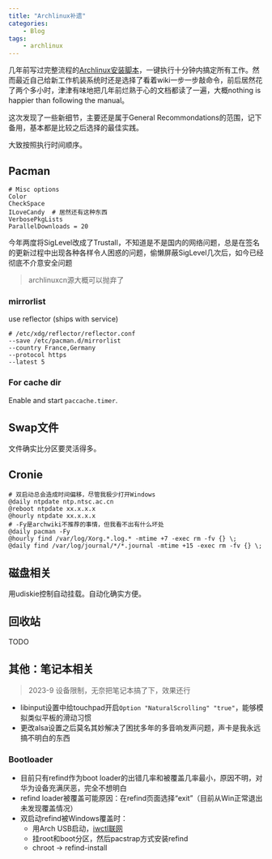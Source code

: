 ```yaml
---
title: "Archlinux补遗"
categories:
    - Blog
tags:
    - archlinux
---
```


几年前写过完整流程的[Archlinux安装脚本](https://github.com/Karmenzind/arch-installation-scripts)，一键执行十分钟内搞定所有工作。然而最近自己给新工作机装系统时还是选择了看着wiki一步一步敲命令，前后居然花了两个多小时，津津有味地把几年前烂熟于心的文档都读了一遍，大概nothing is happier than following the manual。

这次发现了一些新细节，主要还是属于General Recommondations的范围，记下备用，基本都是比较之后选择的最佳实践。

大致按照执行时间顺序。

## Pacman

```confini
# Misc options
Color
CheckSpace
ILoveCandy  # 居然还有这种东西
VerbosePkgLists
ParallelDownloads = 20
```

今年两度将SigLevel改成了Trustall，不知道是不是国内的网络问题，总是在签名的更新过程中出现各种各样令人困惑的问题，偷懒屏蔽SigLevel几次后，如今已经彻底不介意安全问题

> archlinuxcn源大概可以抛弃了

### mirrorlist

use reflector (ships with service)

```confini
# /etc/xdg/reflector/reflector.conf
--save /etc/pacman.d/mirrorlist
--country France,Germany
--protocol https
--latest 5
```

### For cache dir

Enable and start `paccache.timer`.

## Swap文件

文件确实比分区要灵活得多。


## Cronie

```crontab
# 双启动总会造成时间偏移，尽管我极少打开Windows
@daily ntpdate ntp.ntsc.ac.cn
@reboot ntpdate xx.x.x.x
@hourly ntpdate xx.x.x.x
# -Fy是archwiki不推荐的事情，但我看不出有什么坏处
@daily pacman -Fy
@hourly find /var/log/Xorg.*.log.* -mtime +7 -exec rm -fv {} \;
@daily find /var/log/journal/*/*.journal -mtime +15 -exec rm -fv {} \;
```

## 磁盘相关

用udiskie控制自动挂载。自动化确实方便。

## 回收站

TODO


## 其他：笔记本相关

> 2023-9 设备限制，无奈把笔记本搞了下，效果还行

- libinput设置中给touchpad开启`Option "NaturalScrolling" "true"`，能够模拟类似平板的滑动习惯
- 更改alsa设置之后莫名其妙解决了困扰多年的多音响发声问题，声卡是我永远搞不明白的东西

### Bootloader

- 目前只有refind作为boot loader的出错几率和被覆盖几率最小，原因不明，对华为设备充满厌恶，完全不想明白
- refind loader被覆盖可能原因：在refind页面选择“exit”（目前从Win正常退出未发现覆盖情况）
- 双启动refind被Windows覆盖时：
  - 用Arch USB启动，[iwctl联网](https://wiki.archlinux.org/title/Iwd#iwctl)
  - 挂root和boot分区，然后pacstrap方式安装refind
  - chroot -> refind-install
